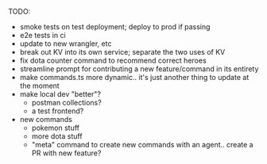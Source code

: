 TODO:
- smoke tests on test deployment; deploy to prod if passing
- e2e tests in ci
- update to new wrangler, etc
- break out KV into its own service; separate the two uses of KV
- fix dota counter command to recommend correct heroes
- streamline prompt for contributing a new feature/command in its entirety
- make commands.ts more dynamic.. it's just another thing to update at the moment
- make local dev "better"?
    - postman collections?
    - a test frontend?
- new commands
    - pokemon stuff
    - more dota stuff
    - "meta" command to create new commands with an agent.. create a PR with new feature?
